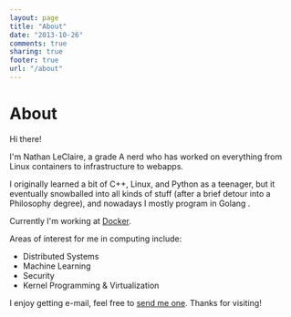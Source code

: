 ```yaml
---
layout: page
title: "About"
date: "2013-10-26"
comments: true
sharing: true
footer: true
url: "/about"
---
```


# About

Hi there!

I'm Nathan LeClaire, a grade A nerd who has worked on everything from Linux
containers to infrastructure to webapps.

I originally learned a bit of C++, Linux, and Python as a teenager, but it
eventually snowballed into all kinds of stuff (after a brief detour into a
Philosophy degree), and nowadays I mostly program in Golang .

Currently I'm working at [Docker](https://docker.com).

Areas of interest for me in computing include:

* Distributed Systems
* Machine Learning
* Security
* Kernel Programming & Virtualization

I enjoy getting e-mail, feel free to <a
href="mailto:nathanleclaire@gmail.com">send me one</a>.  Thanks for visiting!
